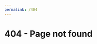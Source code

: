 ```yaml
---
permalink: /404
---
```


<head>
	<link rel="stylesheet" href="style/stylesheet.css">
</head>
<body>
	<div id="set-padding">
		<div class="header">
			<h1>404 - Page not found</h1>
		</div>
	</div>
</body>
